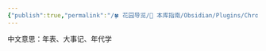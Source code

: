 ```yaml
---
{"publish":true,"permalink":"/🍀 花园导览/🧰 本库指南/Obsidian/Plugins/Chronology.md","title":"Chronology","created":"2023-01-23","modified":"2023-03-14","tags":["obsidian插件"],"cssclasses":""}
---
```



中文意思：年表、大事记、年代学